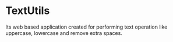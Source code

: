 # TextUtils
Its web based application created for performing text operation like uppercase, lowercase and remove extra spaces.
